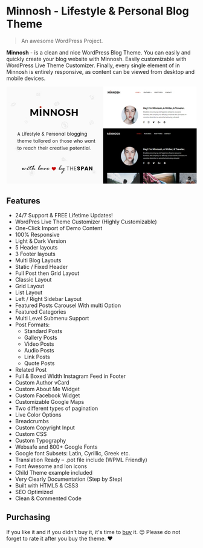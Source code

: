 # Minnosh - Lifestyle & Personal Blog Theme

> An awesome WordPress Project.

**Minnosh** - is a clean and nice WordPress Blog Theme. You can easily and quickly create your blog website with Minnosh. Easily customizable with WordPress Live Theme Customizer. Finally, every single element of in Minnosh is entirely responsive, as content can be viewed from desktop and mobile devices.

![Minnosh](_media/minnosh-image.jpg)

## Features

- 24/7 Support & FREE Lifetime Updates!
- WordPres Live Theme Customizer (Highly Customizable)
- One-Click Import of Demo Content
- 100% Responsive
- Light & Dark Version
- 5 Header layouts
- 3 Footer layouts
- Multi Blog Layouts
- Static / Fixed Header
- Full Post then Grid Layout
- Classic Layout
- Grid Layout
- List Layout
- Left / Right Sidebar Layout
- Featured Posts Carousel With multi Option
- Featured Categories
- Multi Level Submenu Support
- Post Formats:
	- Standard Posts
	- Gallery Posts
	- Video Posts
	- Audio Posts
	- Link Posts
	- Quote Posts
- Related Post
- Full & Boxed Width Instagram Feed in Footer
- Custom Author vCard
- Custom About Me Widget
- Custom Facebook Widget
- Customizable Google Maps
- Two different types of pagination
- Live Color Options
- Breadcrumbs
- Custom Copyright Input
- Custom CSS
- Custom Typography
- Websafe and 800+ Google Fonts
- Google font Subsets: Latin, Cyrillic, Greek etc.
- Translation Ready – .pot file include (WPML Friendly)
- Font Awesome and Ion icons
- Child Theme example included
- Very Clearly Documentation (Step by Step)
- Built with HTML5 & CSS3
- SEO Optimized
- Clean & Commented Code

## Purchasing

If you like it and if you didn't buy it, it's time to [buy](https://themeforest.net) it. :blush: Please do not forget to rate it after you buy the theme. :heart:
